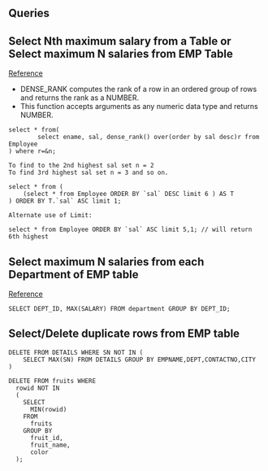 ## Queries

## Select Nth maximum salary from a Table or Select maximum N salaries from EMP Table

[Reference](https://www.geeksforgeeks.org/find-nth-highest-salary-table)

* DENSE_RANK computes the rank of a row in an ordered group of rows and returns the rank as a NUMBER.
* This function accepts arguments as any numeric data type and returns NUMBER.

```
select * from(
        select ename, sal, dense_rank() over(order by sal desc)r from Employee
) where r=&n;

To find to the 2nd highest sal set n = 2
To find 3rd highest sal set n = 3 and so on.

```

```
select * from (
    (select * from Employee ORDER BY `sal` DESC limit 6 ) AS T
) ORDER BY T.`sal` ASC limit 1;

Alternate use of Limit:

select * from Employee ORDER BY `sal` ASC limit 5,1; // will return 6th highest

```

## Select maximum N salaries from each Department of EMP table
[Reference](https://www.geeksforgeeks.org/sql-query-to-find-the-highest-salary-of-each-department)

```
SELECT DEPT_ID, MAX(SALARY) FROM department GROUP BY DEPT_ID;
```

## Select/Delete duplicate rows from EMP table

```
DELETE FROM DETAILS WHERE SN NOT IN (
    SELECT MAX(SN) FROM DETAILS GROUP BY EMPNAME,DEPT,CONTACTNO,CITY
)
```

```
DELETE FROM fruits WHERE
  rowid NOT IN
  (
    SELECT
      MIN(rowid)
    FROM
      fruits
    GROUP BY
      fruit_id,
      fruit_name,
      color
  );
```